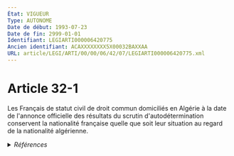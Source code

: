 ```yaml
---
État: VIGUEUR
Type: AUTONOME
Date de début: 1993-07-23
Date de fin: 2999-01-01
Identifiant: LEGIARTI000006420775
Ancien identifiant: ACAXXXXXXXX5X00032BAXXAA
URL: article/LEGI/ARTI/00/00/06/42/07/LEGIARTI000006420775.xml
---
```


<h1>Article 32-1</h1>

Les Français de statut civil de droit commun domiciliés en Algérie à la date de
l'annonce officielle des résultats du scrutin d'autodétermination conservent la
nationalité française quelle que soit leur situation au regard de la nationalité
algérienne.


<details>
  <summary><em>Références</em></summary>

  <h2>Articles faisant référence à l'article</h2>
  
  <ul>
    <li>
      <a href="https://legal.tricoteuses.fr//redirection/LEGIARTI000006524109?vers=git&vers=legifrance">Code de la nationalité française - article 154 AUTONOME ABROGE, en vigueur du 1973-08-01 au 1993-07-23</a> CONCORDE source
    </li>
    <li>
      <a href="https://legal.tricoteuses.fr//redirection/LEGIARTI000049279744?vers=git&vers=legifrance">Code de la nationalité française - article 154 AUTONOME MODIFIE, en vigueur du 1960-07-30 au 1973-08-01</a> CONCORDE source
    </li>
  </ul>
  
  <h2>Textes faisant référence à l'article</h2>
  
  <ul>
    <li>
      <a href="https://legal.tricoteuses.fr//redirection/JORFTEXT000000362019?vers=git&vers=legifrance">LOI n° 93-933 du 22 juillet 1993 réformant le droit de la nationalité</a> CODIFICATION cible
    </li>
  </ul>
  
  <h2>Références faites par l'article</h2>
  
  <ul>
    <li>
      CONCORDANCE source Code de la nationalité française 154
    </li>
    <li>
      1993-07-22 CODIFICATION source <a href="https://legal.tricoteuses.fr//redirection/JORFTEXT000000362019?vers=git&vers=legifrance">LOI n° 93-933 du 22 juillet 1993 réformant le droit de la nationalité</a>
    </li>
    <li>
      1993-07-22 CREATION source Loi n°93-933 du 22 juillet 1993 - art. 50 () JORF 23 juillet 1993
    </li>
    <li>
      2999-01-01 CONCORDE cible <a href="https://legal.tricoteuses.fr//redirection/LEGIARTI000006524109?vers=git&vers=legifrance">Code de la nationalité française - article 154 AUTONOME ABROGE, en vigueur du 1973-08-01 au 1993-07-23</a>
    </li>
  </ul>
</details>
